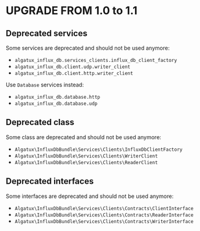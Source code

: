 UPGRADE FROM 1.0 to 1.1
=======================

## Deprecated services

Some services are deprecated and should not be used anymore:

* `algatux_influx_db.services_clients.influx_db_client_factory`
* `algatux_influx_db.client.udp.writer_client`
* `algatux_influx_db.client.http.writer_client`

Use `Database` services instead:

* `algatux_influx_db.database.http`
* `algatux_influx_db.database.udp`

## Deprecated class

Some class are deprecated and should not be used anymore:

* `Algatux\InfluxDbBundle\Services\Clients\InfluxDbClientFactory`
* `Algatux\InfluxDbBundle\Services\Clients\WriterClient`
* `Algatux\InfluxDbBundle\Services\Clients\ReaderClient`

## Deprecated interfaces

Some interfaces are deprecated and should not be used anymore:

* `Algatux\InfluxDbBundle\Services\Clients\Contracts\ClientInterface`
* `Algatux\InfluxDbBundle\Services\Clients\Contracts\ReaderInterface`
* `Algatux\InfluxDbBundle\Services\Clients\Contracts\WriterInterface`

